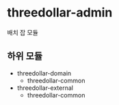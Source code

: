 # threedollar-admin

배치 잡 모듈

## 하위 모듈
- threedollar-domain
    - threedollar-common
- threedollar-external
    - threedollar-common

